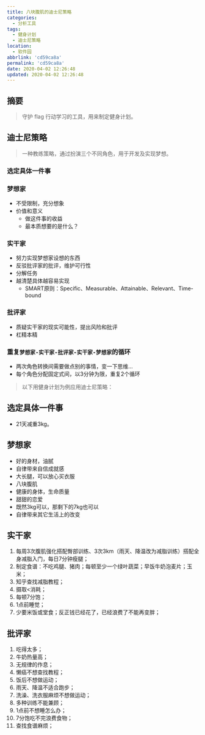 ```yaml
---
title: 八块腹肌的迪士尼策略
categories:
  - 分析工具
tags:
  - 健身计划
  - 迪士尼策略
location:
  - 软件园
abbrlink: 'cd59ca8a'
permalink: 'cd59ca8a'
date: 2020-04-02 12:26:48
updated: 2020-04-02 12:26:48
---
```


## 摘要

> 守护 flag 行动学习的工具，用来制定健身计划。

<!-- more -->

## 迪士尼策略

> 一种教练策略，通过扮演三个不同角色，用于开发及实现梦想。

### 选定具体一件事

### 梦想家

- 不受限制，充分想象
- 价值和意义
  - 做这件事的收益
  - 最本质想要的是什么？

### 实干家

- 努力实现梦想家设想的东西
- 反驳批评家的批评，维护可行性
- 分解任务
- 越清楚具体越容易实现
  - SMART原则：Specific、Measurable、Attainable、Relevant、Time-bound

### 批评家

- 质疑实干家的现实可能性，提出风险和批评
- 杠精本精

### 重复`梦想家-实干家-批评家-实干家-梦想家`的循环

- 两次角色转换间需要做点别的事情，变一下思维…
- 每个角色分配固定式间，以3分钟为限，重复2个循环



> 以下用健身计划为例应用迪士尼策略：

## 选定具体一件事

- 21天减重3kg。

## 梦想家

- 好的身材，油腻
- 自律带来自信成就感
- 大长腿，可以放心买衣服
- 八块腹肌
- 健康的身体，生命质量
- 甜甜的恋爱
- 既然3kg可以，那剩下的7kg也可以
- 自律带来其它生活上的改变

## 实干家

1. 每周3次腹肌强化搭配臀部训练、3次3km（雨天、降温改为减脂训练）搭配全身减脂入门，每日7分钟瘦腿；
2. 制定食谱：不吃鸡腿、猪肉；每顿至少一个绿叶蔬菜；早饭牛奶泡麦片；玉米；
3. 知乎查找减脂教程；
4. 摄取<消耗；
5. 每顿7分饱；
6. 1点前睡觉；
7. 少要米饭或堂食；反正钱已经花了，已经浪费了不能再变胖；

## 批评家

1. 吃得太多；
2. 牛奶热量高；
3. 无规律的作息；
4. 懒癌不想查找教程；
5. 饭后不想做运动；
6. 雨天、降温不适合跑步；
7. 洗澡、洗衣服麻烦不想做运动；
8. 多种训练不能兼顾；
9. 1点前不想睡怎么办；
10. 7分饱吃不完浪费食物；
11. 查找食谱麻烦；